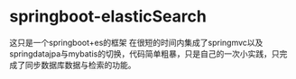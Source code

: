 # springboot-elasticSearch
这只是一个springboot+es的框架 在很短的时间内集成了springmvc以及springdatajpa与mybatis的切换，代码简单粗暴，只是自己的一次小实践，只完成了同步数据库数据与检索的功能。

